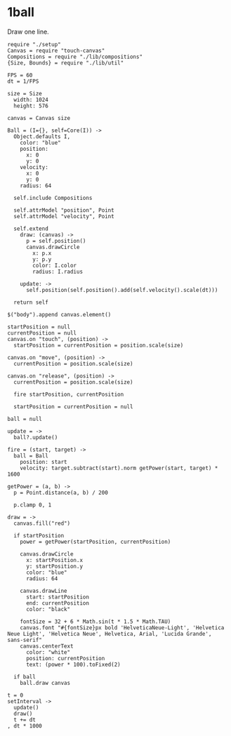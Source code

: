 1ball
====

Draw one line.

    require "./setup"
    Canvas = require "touch-canvas"
    Compositions = require "./lib/compositions"
    {Size, Bounds} = require "./lib/util"

    FPS = 60
    dt = 1/FPS

    size = Size
      width: 1024
      height: 576

    canvas = Canvas size

    Ball = (I={}, self=Core(I)) ->
      Object.defaults I,
        color: "blue"
        position:
          x: 0
          y: 0
        velocity:
          x: 0
          y: 0
        radius: 64

      self.include Compositions

      self.attrModel "position", Point
      self.attrModel "velocity", Point

      self.extend
        draw: (canvas) ->
          p = self.position()
          canvas.drawCircle
            x: p.x
            y: p.y
            color: I.color
            radius: I.radius

        update: ->
          self.position(self.position().add(self.velocity().scale(dt)))

      return self

    $("body").append canvas.element()

    startPosition = null
    currentPosition = null
    canvas.on "touch", (position) ->
      startPosition = currentPosition = position.scale(size)

    canvas.on "move", (position) ->
      currentPosition = position.scale(size)

    canvas.on "release", (position) ->
      currentPosition = position.scale(size)

      fire startPosition, currentPosition

      startPosition = currentPosition = null

    ball = null

    update = ->
      ball?.update()

    fire = (start, target) ->
      ball = Ball
        position: start
        velocity: target.subtract(start).norm getPower(start, target) * 1600

    getPower = (a, b) ->
      p = Point.distance(a, b) / 200
      
      p.clamp 0, 1

    draw = ->
      canvas.fill("red")

      if startPosition
        power = getPower(startPosition, currentPosition)
        
        canvas.drawCircle
          x: startPosition.x
          y: startPosition.y
          color: "blue"
          radius: 64

        canvas.drawLine
          start: startPosition
          end: currentPosition
          color: "black"
        
        fontSize = 32 + 6 * Math.sin(t * 1.5 * Math.TAU)
        canvas.font "#{fontSize}px bold 'HelveticaNeue-Light', 'Helvetica Neue Light', 'Helvetica Neue', Helvetica, Arial, 'Lucida Grande', sans-serif"
        canvas.centerText
          color: "white"
          position: currentPosition
          text: (power * 100).toFixed(2)

      if ball
        ball.draw canvas

    t = 0
    setInterval ->
      update()
      draw()
      t += dt
    , dt * 1000

